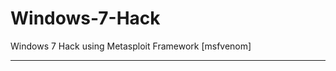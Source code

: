 # Windows-7-Hack
Windows 7 Hack using Metasploit Framework [msfvenom]

-------------------------------------------------------------------------------------------------------------------------------------------------------------------------
